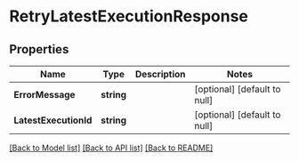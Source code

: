 # RetryLatestExecutionResponse

## Properties
Name | Type | Description | Notes
------------ | ------------- | ------------- | -------------
**ErrorMessage** | **string** |  | [optional] [default to null]
**LatestExecutionId** | **string** |  | [optional] [default to null]

[[Back to Model list]](../README.md#documentation-for-models) [[Back to API list]](../README.md#documentation-for-api-endpoints) [[Back to README]](../README.md)

